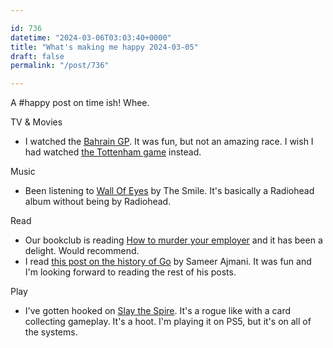 ```yaml
---

id: 736
datetime: "2024-03-06T03:03:40+0000"
title: "What's making me happy 2024-03-05"
draft: false
permalink: "/post/736"

---
```


A #happy post on time ish! Whee.

TV & Movies

-  I watched the [Bahrain GP](https://www.formula1.com/en/racing/2024/Bahrain.html). It was fun, but not an amazing race. I wish I had watched [the Tottenham game](https://youtu.be/2obL4gtlHC0?si=6eNJB2RuMmAq3dKr) instead.

Music

- Been listening to [Wall Of Eyes](https://open.spotify.com/album/6PdPOv5ybKZ9ZuGMk5iGZd?si=PkHghlcASauHzZxkkJCqmQ) by The Smile. It's basically a Radiohead album without being by Radiohead.

Read

- Our bookclub is reading [How to murder your employer](https://www.goodreads.com/en/book/show/61272658) and it has been a delight. Would recommend.
- I read [this post on the history of Go](https://www.linkedin.com/pulse/gos-early-growth-2012-2016-sameer-ajmani-oxtjc/) by Sameer Ajmani. It was fun and I'm looking forward to reading the rest of his posts.

Play

- I've gotten hooked on [Slay the Spire](https://en.wikipedia.org/wiki/Slay_the_Spire). It's a rogue like with a card collecting gameplay. It's a hoot. I'm playing it on PS5, but it's on all of the systems.